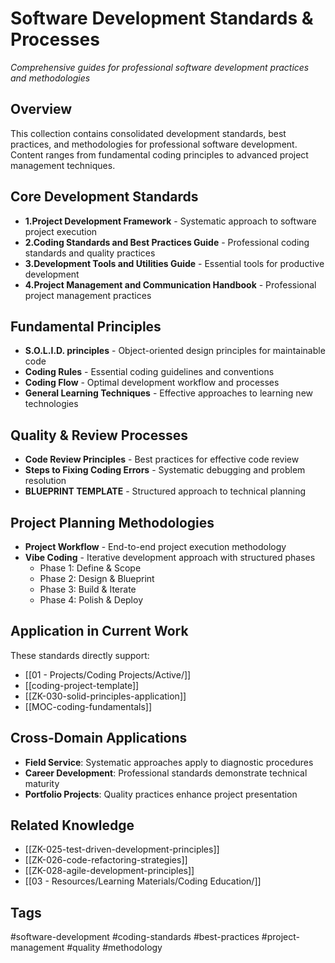 # Software Development Standards & Processes

*Comprehensive guides for professional software development practices and methodologies*

## Overview
This collection contains consolidated development standards, best practices, and methodologies for professional software development. Content ranges from fundamental coding principles to advanced project management techniques.

## Core Development Standards
- **1.Project Development Framework** - Systematic approach to software project execution
- **2.Coding Standards and Best Practices Guide** - Professional coding standards and quality practices
- **3.Development Tools and Utilities Guide** - Essential tools for productive development
- **4.Project Management and Communication Handbook** - Professional project management practices

## Fundamental Principles
- **S.O.L.I.D. principles** - Object-oriented design principles for maintainable code
- **Coding Rules** - Essential coding guidelines and conventions
- **Coding Flow** - Optimal development workflow and processes
- **General Learning Techniques** - Effective approaches to learning new technologies

## Quality & Review Processes
- **Code Review Principles** - Best practices for effective code review
- **Steps to Fixing Coding Errors** - Systematic debugging and problem resolution
- **BLUEPRINT TEMPLATE** - Structured approach to technical planning

## Project Planning Methodologies
- **Project Workflow** - End-to-end project execution methodology
- **Vibe Coding** - Iterative development approach with structured phases
  - Phase 1: Define & Scope
  - Phase 2: Design & Blueprint  
  - Phase 3: Build & Iterate
  - Phase 4: Polish & Deploy

## Application in Current Work
These standards directly support:
- [[01 - Projects/Coding Projects/Active/]]
- [[coding-project-template]]
- [[ZK-030-solid-principles-application]]
- [[MOC-coding-fundamentals]]

## Cross-Domain Applications
- **Field Service**: Systematic approaches apply to diagnostic procedures
- **Career Development**: Professional standards demonstrate technical maturity
- **Portfolio Projects**: Quality practices enhance project presentation

## Related Knowledge
- [[ZK-025-test-driven-development-principles]]
- [[ZK-026-code-refactoring-strategies]]
- [[ZK-028-agile-development-principles]]
- [[03 - Resources/Learning Materials/Coding Education/]]

## Tags
#software-development #coding-standards #best-practices #project-management #quality #methodology